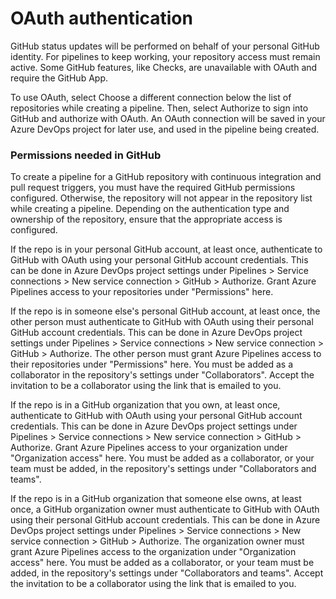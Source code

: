 # OAuth authentication
GitHub status updates will be performed on behalf of your personal GitHub identity. For pipelines to keep working, your repository access must remain active. Some GitHub features, like Checks, are unavailable with OAuth and require the GitHub App.

To use OAuth, select Choose a different connection below the list of repositories while creating a pipeline. Then, select Authorize to sign into GitHub and authorize with OAuth. An OAuth connection will be saved in your Azure DevOps project for later use, and used in the pipeline being created.

### Permissions needed in GitHub
To create a pipeline for a GitHub repository with continuous integration and pull request triggers, you must have the required GitHub permissions configured. Otherwise, the repository will not appear in the repository list while creating a pipeline. Depending on the authentication type and ownership of the repository, ensure that the appropriate access is configured.

If the repo is in your personal GitHub account, at least once, authenticate to GitHub with OAuth using your personal GitHub account credentials. This can be done in Azure DevOps project settings under Pipelines > Service connections > New service connection > GitHub > Authorize. Grant Azure Pipelines access to your repositories under "Permissions" here.

If the repo is in someone else's personal GitHub account, at least once, the other person must authenticate to GitHub with OAuth using their personal GitHub account credentials. This can be done in Azure DevOps project settings under Pipelines > Service connections > New service connection > GitHub > Authorize. The other person must grant Azure Pipelines access to their repositories under "Permissions" here. You must be added as a collaborator in the repository's settings under "Collaborators". Accept the invitation to be a collaborator using the link that is emailed to you.

If the repo is in a GitHub organization that you own, at least once, authenticate to GitHub with OAuth using your personal GitHub account credentials. This can be done in Azure DevOps project settings under Pipelines > Service connections > New service connection > GitHub > Authorize. Grant Azure Pipelines access to your organization under "Organization access" here. You must be added as a collaborator, or your team must be added, in the repository's settings under "Collaborators and teams".

If the repo is in a GitHub organization that someone else owns, at least once, a GitHub organization owner must authenticate to GitHub with OAuth using their personal GitHub account credentials. This can be done in Azure DevOps project settings under Pipelines > Service connections > New service connection > GitHub > Authorize. The organization owner must grant Azure Pipelines access to the organization under "Organization access" here. You must be added as a collaborator, or your team must be added, in the repository's settings under "Collaborators and teams". Accept the invitation to be a collaborator using the link that is emailed to you.